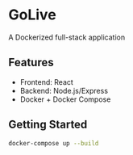 # GoLive

A Dockerized full-stack application

## Features

- Frontend: React
- Backend: Node.js/Express
- Docker + Docker Compose

## Getting Started

```bash
docker-compose up --build
```
